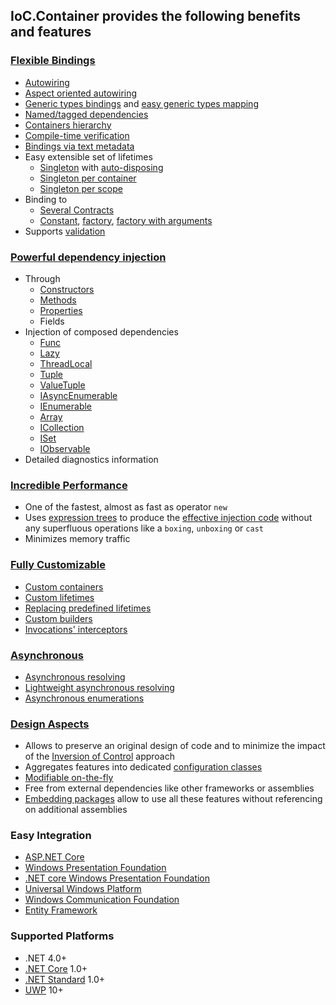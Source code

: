 ## IoC.Container provides the following benefits and features

### [Flexible Bindings](https://github.com/DevTeam/IoCContainer#binding)

  - [Autowiring](https://github.com/DevTeam/IoCContainer#autowiring-)
  - [Aspect oriented autowiring](https://github.com/DevTeam/IoCContainer#aspect-oriented-autowiring-)
  - [Generic types bindings](https://github.com/DevTeam/IoCContainer#generics-) and [easy generic types mapping](https://github.com/DevTeam/IoCContainer#generic-autowiring-)
  - [Named/tagged dependencies](https://github.com/DevTeam/IoCContainer#tags-)
  - [Containers hierarchy](https://github.com/DevTeam/IoCContainer#child-container-)
  - [Compile-time verification](https://github.com/DevTeam/IoCContainer#manual-autowiring-)
  - [Bindings via text metadata](https://github.com/DevTeam/IoCContainer#configuration-via-a-text-metadata-)  
  - Easy extensible set of lifetimes
    - [Singleton](https://github.com/DevTeam/IoCContainer#singleton-lifetime-) with [auto-disposing](https://github.com/DevTeam/IoCContainer#auto-dispose-singleton-during-containers-dispose-)
    - [Singleton per container](https://github.com/DevTeam/IoCContainer#container-singleton-lifetime-)
    - [Singleton per scope](https://github.com/DevTeam/IoCContainer#scope-singleton-lifetime-)
  - Binding to
    - [Several Contracts](https://github.com/DevTeam/IoCContainer#several-contracts-)
    - [Constant](https://github.com/DevTeam/IoCContainer#constant-), [factory](https://github.com/DevTeam/IoCContainer#func-), [factory with arguments](https://github.com/DevTeam/IoCContainer#func-with-arguments-)
  - Supports [validation](https://github.com/DevTeam/IoCContainer#validation)

### [Powerful dependency injection](https://github.com/DevTeam/IoCContainer#injection)

  - Through
    - [Сonstructors](https://github.com/DevTeam/IoCContainer#constructor-autowiring-)
	- [Methods](https://github.com/DevTeam/IoCContainer#method-injection-)
	- [Properties](https://github.com/DevTeam/IoCContainer#property-injection)
	- Fields
  - Injection of composed dependencies
    - [Func](https://github.com/DevTeam/IoCContainer#resolve-func-)
	- [Lazy](https://github.com/DevTeam/IoCContainer#resolve-lazy-)
	- [ThreadLocal](https://github.com/DevTeam/IoCContainer#resolve-threadlocal-)
	- [Tuple](https://github.com/DevTeam/IoCContainer#resolve-tuple-)
	- [ValueTuple](https://github.com/DevTeam/IoCContainer#resolve-valuetuple-)
    - [IAsyncEnumerable](https://github.com/DevTeam/IoCContainer#resolve-all-appropriate-instances-as-iasyncenumerable-)
	- [IEnumerable](https://github.com/DevTeam/IoCContainer#resolve-all-appropriate-instances-as-ienumerable-)
	- [Array](https://github.com/DevTeam/IoCContainer#resolve-all-appropriate-instances-as-array-)
	- [ICollection](https://github.com/DevTeam/IoCContainer#resolve-all-appropriate-instances-as-icollection-)
	- [ISet](https://github.com/DevTeam/IoCContainer#resolve-all-appropriate-instances-as-iset-)
	- [IObservable](https://github.com/DevTeam/IoCContainer#resolve-all-appropriate-instances-as-iobservable-source-)
  - Detailed diagnostics information

### [Incredible Performance](https://github.com/DevTeam/IoCContainer#why-this-one)

  - One of the fastest, almost as fast as operator `new`
  - Uses [expression trees](https://docs.microsoft.com/en-us/dotnet/csharp/expression-trees) to produce the [effective injection code](https://github.com/DevTeam/IoCContainer#struct-) without any superfluous operations like a `boxing`, `unboxing` or `cast`
  - Minimizes memory traffic

### [Fully Customizable](https://github.com/DevTeam/IoCContainer#customization)

  - [Custom containers](https://github.com/DevTeam/IoCContainer#custom-child-container-)
  - [Custom lifetimes](https://github.com/DevTeam/IoCContainer#custom-lifetime-)
  - [Replacing predefined lifetimes](https://github.com/DevTeam/IoCContainer#replace-lifetime-)
  - [Custom builders](https://github.com/DevTeam/IoCContainer#custom-builder-)
  - [Invocations' interceptors](https://github.com/DevTeam/IoCContainer#interception-)

### [Asynchronous](https://github.com/DevTeam/IoCContainer#multithreading)
  
  - [Asynchronous resolving](https://github.com/DevTeam/IoCContainer#asynchronous-resolve-)
  - [Lightweight asynchronous resolving](https://github.com/DevTeam/IoCContainer#asynchronous-lightweight-resolve-)
  - [Asynchronous enumerations](https://github.com/DevTeam/IoCContainer#resolve-all-appropriate-instances-as-iasyncenumerable-)	

### [Design Aspects](https://github.com/DevTeam/IoCContainer#design)

  - Allows to preserve an original design of code and to minimize the impact of the [Inversion of Control](https://martinfowler.com/articles/injection.html) approach
  - Aggregates features into dedicated [configuration classes](https://github.com/DevTeam/IoCContainer#configuration-class-)
  - [Modifiable on-the-fly](https://github.com/DevTeam/IoCContainer#change-configuration-on-the-fly-)
  - Free from external dependencies like other frameworks or assemblies
  - [Embedding packages](https://github.com/DevTeam/IoCContainer#nuget-packages) allow to use all these features without referencing on additional assemblies

### Easy Integration

  - [ASP.NET Core](https://github.com/DevTeam/IoCContainer#aspnet-core)
  - [Windows Presentation Foundation](https://github.com/DevTeam/IoCContainer/blob/master/Samples/WpfApp)
  - [.NET core Windows Presentation Foundation](https://github.com/DevTeam/IoCContainer/blob/master/Samples/WpfAppNetCore) 
  - [Universal Windows Platform](https://github.com/DevTeam/IoCContainer/blob/master/Samples/UwpApp)
  - [Windows Communication Foundation](https://github.com/DevTeam/IoCContainer/blob/master/Samples/WcfServiceLibrary)
  - [Entity Framework](https://github.com/DevTeam/IoCContainer/tree/master/Samples/EntityFrameworkCore)

### Supported Platforms

  - .NET 4.0+
  - [.NET Core](https://docs.microsoft.com/en-us/dotnet/core/) 1.0+
  - [.NET Standard](https://docs.microsoft.com/en-us/dotnet/standard/net-standard) 1.0+
  - [UWP](https://docs.microsoft.com/en-us/windows/uwp/index) 10+

